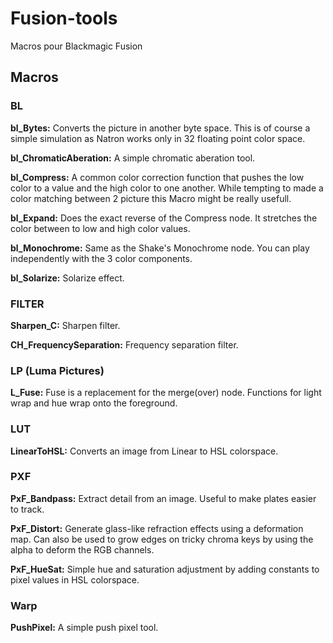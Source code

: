 # Fusion-tools
 Macros pour Blackmagic Fusion


 ## Macros

### BL
**bl_Bytes:**
Converts the picture in another byte space. This is of course a simple simulation as Natron works only in 32 floating point color space.

**bl_ChromaticAberation:**
A simple chromatic aberation tool.

**bl_Compress:**
A common color correction function that pushes the low color to a value and the high color to one another. While tempting to made a color matching between 2 picture this Macro might be really usefull.

**bl_Expand:**
Does the exact reverse of the Compress node. It stretches the color between to low and high color values.

**bl_Monochrome:**
Same as the Shake's Monochrome node. You can play independently with the 3 color components.

**bl_Solarize:**
Solarize effect.

### FILTER
**Sharpen_C:**
Sharpen filter.

**CH_FrequencySeparation:**
Frequency separation filter.

### LP (Luma Pictures)
**L_Fuse:**
Fuse is a replacement for the merge(over) node. Functions for light wrap and hue wrap onto the foreground.

### LUT
**LinearToHSL:**
Converts an image from Linear to HSL colorspace.

### PXF
**PxF_Bandpass:**
Extract detail from an image. Useful to make plates easier to track.

**PxF_Distort:**
Generate glass-like refraction effects using a deformation map. Can also be used to grow edges on tricky chroma keys by using the alpha to deform the RGB channels. 

**PxF_HueSat:**
Simple hue and saturation adjustment by adding constants to pixel values in HSL colorspace.

### Warp
**PushPixel:**
A simple push pixel tool.